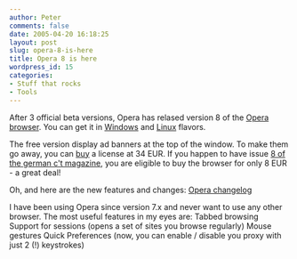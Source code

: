 ```yaml
---
author: Peter
comments: false
date: 2005-04-20 16:18:25
layout: post
slug: opera-8-is-here
title: Opera 8 is here
wordpress_id: 15
categories:
- Stuff that rocks
- Tools
---
```


After 3 official beta versions, Opera has relased version 8 of the [Opera browser](http://www.opera.com/products/desktop/). You can get it in [Windows](ftp://ftp.opera.com/pub/opera/win/800/) and [Linux](ftp://ftp.opera.com/pub/opera/linux/800/final/) flavors.

The free version display ad banners at the top of the window. To make them go away, you can [buy](http://www.opera.com/buy/) a license at 34 EUR. If you happen to have issue [8 of the german c't magazine](http://www.heise.de/ct/05/08/006/), you are eligible to buy the browser for only 8 EUR - a great deal!

Oh, and here are the new features and changes: [Opera changelog](http://www.opera.com/docs/changelogs/index.dml)

I have been using Opera since version 7.x and never want to use any other browser. The most useful features in my eyes are:
Tabbed browsing
Support for sessions (opens a set of sites you browse regularly)
Mouse gestures
Quick Preferences (now, you can enable / disable you proxy with just 2 (!) keystrokes)
